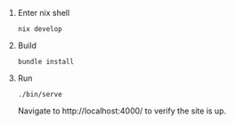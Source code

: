 1. Enter nix shell

   ```
   nix develop
   ```

1. Build

   ```
   bundle install
   ```

1. Run

   ```
   ./bin/serve
   ```

   Navigate to http://localhost:4000/ to verify the site is up.

